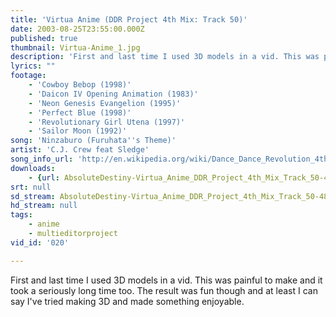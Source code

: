 ```yaml
---
title: 'Virtua Anime (DDR Project 4th Mix: Track 50)'
date: 2003-08-25T23:55:00.000Z
published: true
thumbnail: Virtua-Anime_1.jpg
description: 'First and last time I used 3D models in a vid. This was painful to make and it took a seriously long time too. The result was fun though and at least I can say I''ve tried making 3D and made something enjoyable.'
lyrics: ""
footage:
    - 'Cowboy Bebop (1998)'
    - 'Daicon IV Opening Animation (1983)'
    - 'Neon Genesis Evangelion (1995)'
    - 'Perfect Blue (1998)'
    - 'Revolutionary Girl Utena (1997)'
    - 'Sailor Moon (1992)'
song: 'Ninzaburo (Furuhata''s Theme)'
artist: 'C.J. Crew feat Sledge'
song_info_url: 'http://en.wikipedia.org/wiki/Dance_Dance_Revolution_4thMix'
downloads:
    - {url: AbsoluteDestiny-Virtua_Anime_DDR_Project_4th_Mix_Track_50-480p.m4v, width: 640, height: 480, mimetype: video/mp4}
srt: null
sd_stream: AbsoluteDestiny-Virtua_Anime_DDR_Project_4th_Mix_Track_50-480p.m4v
hd_stream: null
tags:
    - anime
    - multieditorproject
vid_id: '020'

---
```

First and last time I used 3D models in a vid. This was painful to make and it took a seriously long time too. The result was fun though and at least I can say I've tried making 3D and made something enjoyable.